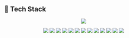 ## 🚀 Tech Stack

<!-- Typing animation -->
<p align="center">
  <img src="https://readme-typing-svg.demolab.com/?lines=My+Tech+Stack+Includes;&center=true&width=380&height=45&color=58A6FF&vCenter=true&pause=1000&size=22" />
</p>

<!-- Icons row -->
<p align="center">
  <!-- MERN Stack -->
  <img src="https://img.shields.io/badge/MERN%20Stack-20232A?style=for-the-badge&logo=react&logoColor=61DAFB" />

  <!-- HTML -->
  <img src="https://img.shields.io/badge/HTML5-E34F26?style=for-the-badge&logo=html5&logoColor=white" />

  <!-- CSS -->
  <img src="https://img.shields.io/badge/CSS3-1572B6?style=for-the-badge&logo=css3&logoColor=white" />

  <!-- JavaScript -->
  <img src="https://img.shields.io/badge/JavaScript-F7DF1E?style=for-the-badge&logo=javascript&logoColor=black" />

  <!-- Bootstrap -->
  <img src="https://img.shields.io/badge/Bootstrap-563D7C?style=for-the-badge&logo=bootstrap&logoColor=white" />

  <!-- Tailwind CSS -->
  <img src="https://img.shields.io/badge/Tailwind_CSS-38B2AC?style=for-the-badge&logo=tailwind-css&logoColor=white" />

  <!-- Sass -->
  <img src="https://img.shields.io/badge/Sass-hotpink?style=for-the-badge&logo=sass&logoColor=white" />

  <!-- React.js -->
  <img src="https://img.shields.io/badge/React-20232A?style=for-the-badge&logo=react&logoColor=61DAFB" />

  <!-- Redux -->
  <img src="https://img.shields.io/badge/Redux-593D88?style=for-the-badge&logo=redux&logoColor=white" />

  <!-- Next.js -->
  <img src="https://img.shields.io/badge/Next.js-000000?style=for-the-badge&logo=nextdotjs&logoColor=white" />

  <!-- Node.js -->
  <img src="https://img.shields.io/badge/Node.js-339933?style=for-the-badge&logo=nodedotjs&logoColor=white" />

  <!-- Rust -->
  <img src="https://img.shields.io/badge/Rust-000000?style=for-the-badge&logo=rust&logoColor=white" />

  <!-- Blockchain -->
  <img src="https://img.shields.io/badge/Blockchain-Ethereum-3C3C3D?style=for-the-badge&logo=ethereum&logoColor=white" />
</p>

